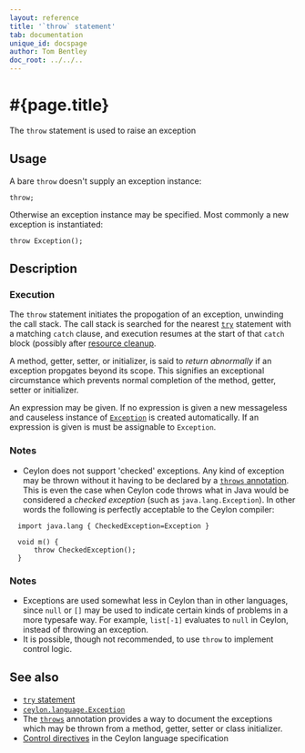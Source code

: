 ```yaml
---
layout: reference
title: '`throw` statement'
tab: documentation
unique_id: docspage
author: Tom Bentley
doc_root: ../../..
---
```


# #{page.title}

The `throw` statement is used to raise an exception

## Usage 

A bare `throw` doesn't supply an exception instance:

<!-- cat: void m() { -->
<!-- try: -->
    throw;
<!-- cat: } -->

Otherwise an exception instance may be specified. Most commonly a new 
exception is instantiated:

<!-- cat: void m() { -->
<!-- try: -->
    throw Exception();
<!-- cat: } -->

## Description

### Execution

The `throw` statement initiates the propogation of an exception, unwinding
the call stack. The call stack is searched for the nearest [`try`](../try) 
statement with a matching `catch` clause, and execution resumes at the start 
of that `catch` block (possibly after [resource cleanup](../try).

A method, getter, setter, or initializer, is said to *return abnormally* if 
an exception propgates beyond its scope. This signifies an exceptional 
circumstance which prevents normal completion of the method, getter, setter 
or initializer. 

An expression may be given. If no expression is given a new messageless and 
causeless instance of [`Exception`](#{site.urls.apidoc_current}/Exception.type.html) 
is created automatically. If an expression is given is must be assignable to 
`Exception`.

### Notes

* Ceylon does not support 'checked' exceptions. Any kind of exception may be 
  thrown without it having to be declared by a 
  [`throws` annotation](../../annotation/throws). This is even the case when 
  Ceylon code throws what in Java would be considered a *checked exception* 
  (such as `java.lang.Exception`). In other words the following is perfectly 
  acceptable to the Ceylon compiler:

<!-- try: -->
      import java.lang { CheckedException=Exception }
      
      void m() {
          throw CheckedException();
      }

### Notes

* Exceptions are used somewhat less in Ceylon than in other languages, since
  `null` or `[]` may be used to indicate certain kinds of problems in a more
  typesafe way. For example, `list[-1]` evaluates to `null` in Ceylon, instead
  of throwing an exception.
* It is possible, though not recommended, to use `throw` to implement control 
  logic.

## See also

* [`try` statement](../try)
* [`ceylon.language.Exception`](#{site.urls.apidoc_current}/Exception.type.html)
* The [`throws`](#{site.urls.apidoc_current}/../../annotation/throws) annotation 
  provides a way to document the exceptions which may be thrown from a method, 
  getter, setter or class initializer.
* [Control directives](#{site.urls.spec_current}#controldirectives) in the 
  Ceylon language specification

